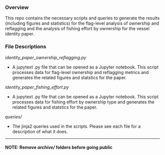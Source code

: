 ### Overview
This repo contains the necessary scripts and queries to generate the results (including figures and statistics) for the flag-level analysis of ownership and reflagging and the analysis of fishing effort by ownership for the vessel identity paper.

### File Descriptions

*identity_paper_ownership_reflagging.py*
- A jupytext .py file that can be opened as a Jupyter notebook. This script processes data for flag-level ownership and reflagging metrics and generates the related figures and statstics for the paper.

*identity_paper_fishing_effort.py*
- A jupytext .py file that can be opened as a Jupyter notebook. This script processes data for fishing effort by ownership type and generates the related figures and statstics for the paper.

*queries/*
- The jinja2 queries used in the scripts. Please see each file for a description of what it does.

  
---
#### NOTE: Remove *archive/* folders before going public